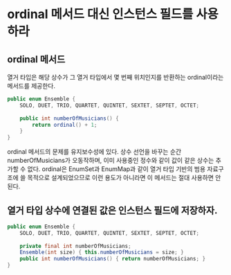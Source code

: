 # ordinal 메서드 대신 인스턴스 필드를 사용하라
## ordinal 메서드
   열거 타입은 해당 상수가 그 열거 타입에서 몇 번째 위치인지를 반환하는 ordinal이라는 메서드를 제공한다.

~~~java
public enum Ensemble {
    SOLO, DUET, TRIO, QUARTET, QUINTET, SEXTET, SEPTET, OCTET;
    
    public int numberOfMusicians() {
        return ordinal() + 1;
    }
}
~~~

ordinal 메서드의 문제를 유지보수성에 있다. 상수 선언을 바꾸는 순간 numberOfMusicians가 오동작하며, 이미 사용중인 정수와 같이 값이 같은 상수는 추가할 수 없다.
ordinal은 EnumSet과 EnumMap과 같이 열거 타입 기반의 범용 자료구조에 쓸 목적으로 설계되었으므로 이런 용도가 아니라면 이 메서드는 절대 사용하면 안된다.

## 열거 타입 상수에 연결된 값은 인스턴스 필드에 저장하자.

~~~java
public enum Ensemble {
    SOLO, DUET, TRIO, QUARTET, QUINTET, SEXTET, SEPTET, OCTET;
    
    private final int numberOfMusicians;
    Ensemble(int size) { this.numberOfMusicians = size; }
    public int numberOfMusicians() { return numberOfMusicians; }
}
~~~